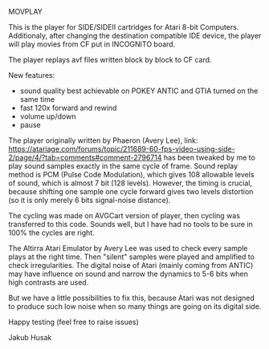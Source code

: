 MOVPLAY

This is the player for SIDE/SIDEII cartridges for Atari 8-bit Computers. Additionaly, after changing the destination compatible IDE device, the player will play movies from CF put in INCOGNITO board.

The player replays avf files written block by block to CF card.

New features:
- sound quality best achievable on POKEY ANTIC and GTIA turned on the same time
- fast 120x forward and rewind
- volume up/down
- pause

The player originally written by Phaeron (Avery Lee), link: https://atariage.com/forums/topic/211689-60-fps-video-using-side-2/page/4/?tab=comments#comment-2796714
has been tweaked by me to play sound samples exactly in the same cycle of frame. Sound replay method is PCM (Pulse Code Modulation), which gives 108 allowable levels of sound, which is almost 7 bit (128 levels). However, the timing is crucial, because shifting one sample one cycle forward gives two levels distortion (so it is only merely 6 bits signal-noise distance).

The cycling was made on AVGCart version of player, then cycling was transferred to this code. Sounds well, but I have had no tools to be sure in 100% the cycles are right.

The Altirra Atari Emulator by Avery Lee was used to check every sample plays at the right time. Then "silent" samples were played and amplified to check irregularities. The digital noise of Atari (mainly coming from ANTIC) may have influence on sound and narrow the dynamics to 5-6 bits when high contrasts are used.

But we have a little possibilities to fix this, because Atari was not designed to produce such low noise when so many things are going on its digital side.

Happy testing (feel free to raise issues)

Jakub Husak


